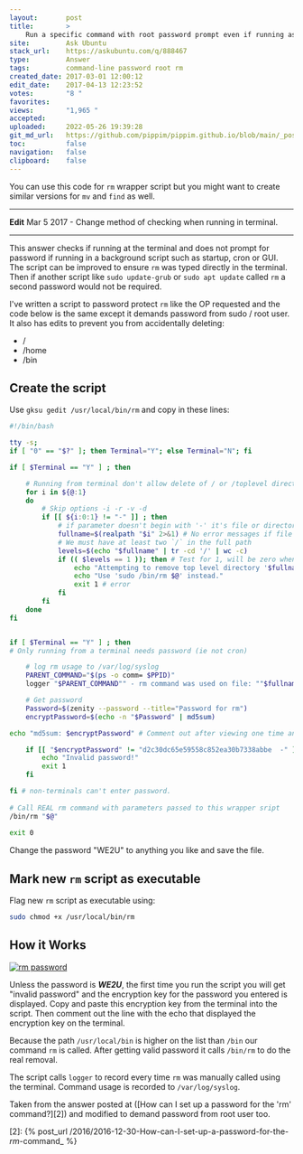 ```yaml
---
layout:       post
title:        >
    Run a specific command with root password prompt even if running as root
site:         Ask Ubuntu
stack_url:    https://askubuntu.com/q/888467
type:         Answer
tags:         command-line password root rm
created_date: 2017-03-01 12:00:12
edit_date:    2017-04-13 12:23:52
votes:        "8 "
favorites:    
views:        "1,965 "
accepted:     
uploaded:     2022-05-26 19:39:28
git_md_url:   https://github.com/pippim/pippim.github.io/blob/main/_posts/2017/2017-03-01-Run-a-specific-command-with-root-password-prompt-even-if-running-as-root.md
toc:          false
navigation:   false
clipboard:    false
---
```


You can use this code for `rm` wrapper script but you might want to create similar versions for `mv` and `find` as well. 


----------


**Edit** Mar 5 2017 - Change method of checking when running in terminal.


----------


This answer checks if running at the terminal and does not prompt for password if running in a background script such as startup, cron or GUI. The script can be improved to ensure `rm` was typed directly in the terminal. Then if another script like `sudo update-grub` or `sudo apt update` called `rm` a second password would not be required.

I've written a script to password protect `rm` like the OP requested and the code below is the same except it demands password from sudo / root user. It also has edits to prevent you from accidentally deleting:

 - /
 - /home
 - /bin

## Create the script

Use `gksu gedit /usr/local/bin/rm` and copy in these lines:



``` bash
#!/bin/bash

tty -s;
if [ "0" == "$?" ]; then Terminal="Y"; else Terminal="N"; fi

if [ $Terminal == "Y" ] ; then    

    # Running from terminal don't allow delete of / or /toplevel directory even if sudo
    for i in ${@:1}
    do
        # Skip options -i -r -v -d 
        if [[ ${i:0:1} != "-" ]] ; then
            # if parameter doesn't begin with '-' it's file or directory, so get real path.
            fullname=$(realpath "$i" 2>&1) # No error messages if file doens't exist
            # We must have at least two `/` in the full path
            levels=$(echo "$fullname" | tr -cd '/' | wc -c)
            if (( $levels == 1 )); then # Test for 1, will be zero when file doesn't exist.
                echo "Attempting to remove top level directory '$fullname'"
                echo "Use 'sudo /bin/rm $@' instead."
                exit 1 # error
            fi
        fi
    done
fi


if [ $Terminal == "Y" ] ; then    
# Only running from a terminal needs password (ie not cron)

    # log rm usage to /var/log/syslog
    PARENT_COMMAND="$(ps -o comm= $PPID)"   
    logger "$PARENT_COMMAND"" - rm command was used on file: ""$fullname"

    # Get password
    Password=$(zenity --password --title="Password for rm")
    encryptPassword=$(echo -n "$Password" | md5sum)

echo "md5sum: $encryptPassword" # Comment out after viewing one time and updating line below.

    if [[ "$encryptPassword" != "d2c30dc65e59558c852ea30b7338abbe  -" ]]; then
        echo "Invalid password!"
        exit 1
    fi

fi # non-terminals can't enter password.
    
# Call REAL rm command with parameters passed to this wrapper sript
/bin/rm "$@"
    
exit 0
```

Change the password "WE2U" to anything you like and save the file.

## Mark new `rm` script as executable

Flag new `rm` script as executable using:

``` bash
sudo chmod +x /usr/local/bin/rm
```

## How it Works

[![rm password][1]][1]

Unless the password is ***WE2U***, the first time you run the script you will get "invalid password" and the encryption key for the password you entered is displayed. Copy and paste this encryption key from the terminal into the script. Then comment out the line with the echo that displayed the encryption key on the terminal.

Because the path `/usr/local/bin` is higher on the list than `/bin` our command `rm` is called. After getting valid password it calls `/bin/rm` to do the real removal.

The script calls `logger` to record every time `rm` was manually called using the terminal. Command usage is recorded to `/var/log/syslog`.

Taken from the answer posted at ([How can I set up a password for the &#39;rm&#39; command?][2]) and modified to demand password from root user too.


  [1]: https://i.stack.imgur.com/HvKlZ.png
  [2]: {% post_url /2016/2016-12-30-How-can-I-set-up-a-password-for-the-_rm_-command_ %}
